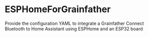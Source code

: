 # ESPHomeForGrainfather
Provide the configuration YAML to integrate a Grainfather Connect Bluetooth to Home Assistant using ESPHome and an ESP32 board
